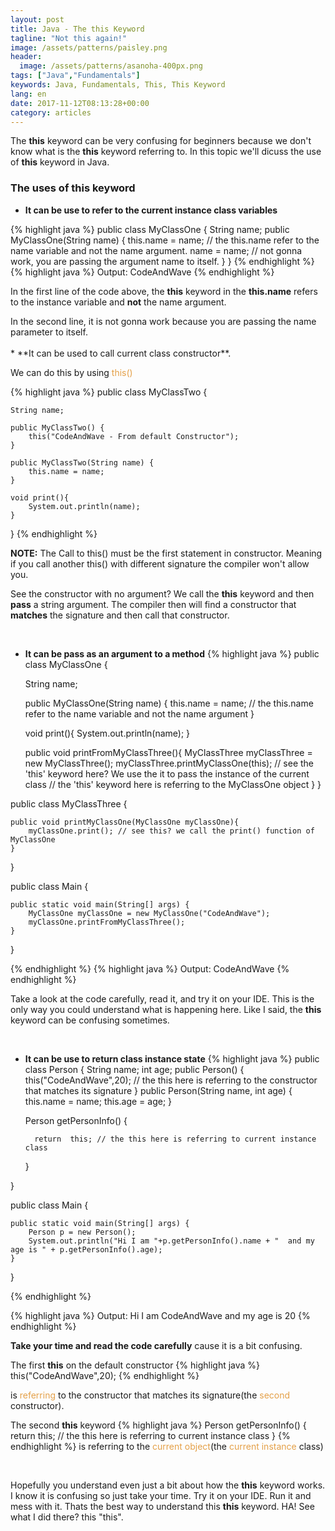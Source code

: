 ```yaml
---
layout: post
title: Java - The this Keyword
tagline: "Not this again!"
image: /assets/patterns/paisley.png
header:
  image: /assets/patterns/asanoha-400px.png
tags: ["Java","Fundamentals"]
keywords: Java, Fundamentals, This, This Keyword
lang: en
date: 2017-11-12T08:13:28+00:00
category: articles
---
```


The **this** keyword can be very confusing for beginners because we don't know what is the **this** keyword referring to. In this topic we'll dicuss the use of **this** keyword in Java.

<!--break-->
### The uses of **this** keyword
* **It can be use to refer to the current instance class variables**

{% highlight java %}
public class MyClassOne {
    String name;
    public MyClassOne(String name) {
        this.name = name; // the this.name refer to the name variable and not the name argument.
        name = name; // not gonna work, you are passing the argument name to itself.
    }
}
{% endhighlight %}
{% highlight java %}
Output:
CodeAndWave
{% endhighlight %}

<p>In the first line of the code above, the <b>this</b> keyword in the <b>this.name</b> refers to the instance variable and <b>not</b> the name argument.</p>
In the second line, it is not gonna work because you are passing the name parameter to itself.
<br />
<br />
* **It can be used to call current class constructor**.
<p>We can do this by using <span style="color:#e4a048;">this()</span></p>
{% highlight java %}
public class MyClassTwo {

    String name;

    public MyClassTwo() {
        this("CodeAndWave - From default Constructor");
    }

    public MyClassTwo(String name) {
        this.name = name;
    }

    void print(){
        System.out.println(name);
    }
}
{% endhighlight %}
<p><span class="warning"> <span style="font-weight:bold;">NOTE:</span> The Call to this() must be the first statement in constructor. Meaning if you call another this() with different signature the compiler won't allow you.</span></p>

<p>
    See the constructor with no argument? We call the <b>this</b> keyword and then <b>pass</b> a string argument. The compiler then will find a constructor that <b>matches</b> the signature and then call that constructor.
</p>

<br />


* **It can be pass as an argument to a method**
{% highlight java %}
public class MyClassOne {

    String name;

    public MyClassOne(String name) {
        this.name = name; // the this.name refer to the name variable and not the name argument
    }

    void print(){
        System.out.println(name);
    }

    public void printFromMyClassThree(){
        MyClassThree myClassThree = new MyClassThree();
        myClassThree.printMyClassOne(this); // see the 'this' keyword here? We use the it to pass the instance of the current class
                                            // the 'this' keyword here is referring to the MyClassOne object
    }
}

public class MyClassThree {

    public void printMyClassOne(MyClassOne myClassOne){
        myClassOne.print(); // see this? we call the print() function of MyClassOne
    }
}

public class Main {

    public static void main(String[] args) {
        MyClassOne myClassOne = new MyClassOne("CodeAndWave");
        myClassOne.printFromMyClassThree();
    }
}

{% endhighlight %}
{% highlight java %}
Output:
CodeAndWave
{% endhighlight %}

<p>Take a look at the code carefully, read it, and try it on your IDE. This is the only way you could understand what is happening here. Like I said, the <b>this</b> keyword can be confusing sometimes.
</p>
<br />

* **It can be use to return class instance state**
{% highlight java %}
public class Person {
        String name;
        int age;
    public Person() {
        this("CodeAndWave",20); // the this here is referring to the constructor that matches its signature
    }
    public Person(String name, int age) {
        this.name = name;
        this.age = age;
    }

    Person getPersonInfo() {

        return  this; // the this here is referring to current instance class
     }

}

public class Main {
    
    public static void main(String[] args) {
        Person p = new Person();
        System.out.println("Hi I am "+p.getPersonInfo().name + "  and my age is " + p.getPersonInfo().age);
    }
}

{% endhighlight %}

{% highlight java %}
Output:
Hi I am CodeAndWave  and my age is 20
{% endhighlight %}
<p>
<b>Take your time and read the code carefully</b> cause it is a bit confusing.</p> <p>The first <b>this</b> on the default constructor
{% highlight java %}
this("CodeAndWave",20);
{% endhighlight %}

is <span style="color:#e4a048;">referring</span> to the constructor that matches its signature(the <span style="color:#e4a048;">second</span> constructor).
</p>

<p>
The second <b>this</b> keyword
{% highlight java %}
Person getPersonInfo() {
        return  this; // the this here is referring to current instance class
     }
{% endhighlight %}
is referring to the <span style="color:#e4a048;">current object</span>(the <span style="color:#e4a048;">current instance</span> class)
</p>

<br />
<p>

Hopefully you understand even just a bit about how the <b>this</b> keyword works. I know it is confusing so just take your time. Try it on your IDE. Run it and mess with it. Thats the best way to understand this <b>this</b> keyword. HA! See what I did there? this "this".

</p>